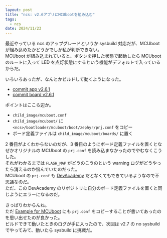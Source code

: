 ```yaml
---
layout: post
title: "ncs: v2.6アプリにMCUbootを組み込む"
tags:
  - ncs
date: 2024/11/23
---
```


最近やっている ncs のアップグレードというか sysbuild 対応だが、MCUboot が組み込めたかどうかでしか私が判断できない。  
MCUboot が組み込まれていると、ボタンを押した状態で起動したら MCUboot のルートに入って LED を点灯状態にするという機能がデフォルトで入っているからだ。

いろいろあったが、なんとかビルドして動くようになった。

* [commit app v2.6.1](https://github.com/hirokuma/ncs-recv-sb1602/commit/31000cba0ae9837c2fe58917768de8c61f69bff2)
* [commit board v2.6.1](https://github.com/hirokuma/ncs-custom-board/commit/76477f0838bd4e516c5532d11c3ca8a0cc161f7c)

ポイントはここら辺か。

* `child_image/mcuboot.conf`
* `child_image/mcuboot/` に `<ncs>/bootloader/mcuboot/boot/zephyr/prj.conf` をコピー
* ボード定義ファイルは `child_image/mcuboot/boards/` に置く

2 番目がよくわからないのだが、3 番目のようにボード定義ファイルを置くとなぜかオリジナルの MCUboot の `prj.conf` を読み込まなかったのでやむなくこうした。  
それがわかるまでは `FLASH_MAP` がどうのこうのという warning ログがどうやったら消えるのか悩んでいたのだった。  
MCUboot の `prj.conf` も [DevAcademy](https://github.com/NordicDeveloperAcademy/ncs-inter/tree/main/lesson8/inter_less8_exer2_solution/child_image/mcuboot/boards) だとなくてもできているようなので不思議なのだ。  
ただ、この DevAcademy のリポジトリに自分のボード定義ファイルを置くと同じようにエラーになるのだ。  

さっぱりわからんね。  
ただ [Example for MCUboot](https://docs.nordicsemi.com/bundle/ncs-latest/page/nrf/releases_and_maturity/migration/migration_sysbuild.html#example_for_mcuboot) にも `prj.conf` をコピーすることが書いてあったのを思い出せたのが良かった。  
ビルドできて動いたときのログが手に入ったので、次回は v2.7 の no sysbuild でやってみて、動いたら sysbuild に挑戦だ。
